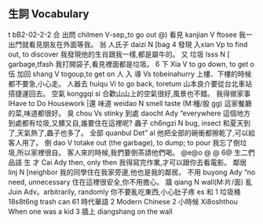 ## 生詞 Vocabulary
t bB2-02-2-2
合   出問         chilmen           V-sep_to go out
@)  看見       kanjian           V ftosee
我一出門就看見朋友在外面等我。
翁 人氏子         daizi               N [bag
4   發現           入xian                  Vp to find out, to discover
我發現他的生肖跟我一樣,都是屬牛的。
又 垃圾         lsss                N [ garbage,tfash
我打開袋子,看見裡面都是垃圾。
6   下                Xia                      V to go down, to get o伍
加回                  shang                     V togoup,to get on
人 入                 導                          Vs tobeinahurry
上樓、下樓的時候都不要急,小心走。
人器去           huiqu                  Vi to go back, toretum
山本良介要從台北車站搭捷運回去。
空氣         konggqi             si
合歡山山上的空氣很好,風景也不錯。
我得做家事
IHave to Do Housework |還
味道           weidao                 N smell taste (M:種/股 gg)
這家餐廳的菜,味道都很好。
臭                    chou                        Vs stinky
到處             daocht                 Ady “everywhere
這個地方到處都有垃圾,又髒又自,誰要住在這裡呢?
蟲子     ch6ngzi      N bug, insect
和夏天到了,天氣熱了,蟲子也多了。
全部     quanbul      Det” al
他把全部的碗衝都擦乾了,可以給客人用了。
倒                  dao                         V totake out (the garbage), to dump; to pour
我忘了倒垃圾,所以家裡很自。
客人來的時候,我們要倒茶請他們喝。
@e@o @ @ 6@ 生二們品語 生
才                  Cai                       Ady then, only then
我得寫完作業,才可以跟你去看電影。
鄰居             linj                       N [neighbor
我的同學住在我家旁邊,他也是我的鄰居。
不用          buyong            Ady “no need, unnecessary
住在這裡很安全,你不用擔心。
牆                 qiang                     N wall(M:片/面)
亂                 Juin                     Adv。arbitrarily, randomly
你不要亂吃東西,小心肚子疼
es 和
1 垃圾桶 18s8t6ng    trash can                 61
時代華語       2
Modern Chinese
2 小時候        Xi8oshthou             When one was a kid
3 牆上             diangshang             on the wall
## 